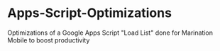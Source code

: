 # Apps-Script-Optimizations
Optimizations of a Google Apps Script "Load List" done for Marination Mobile to boost productivity
